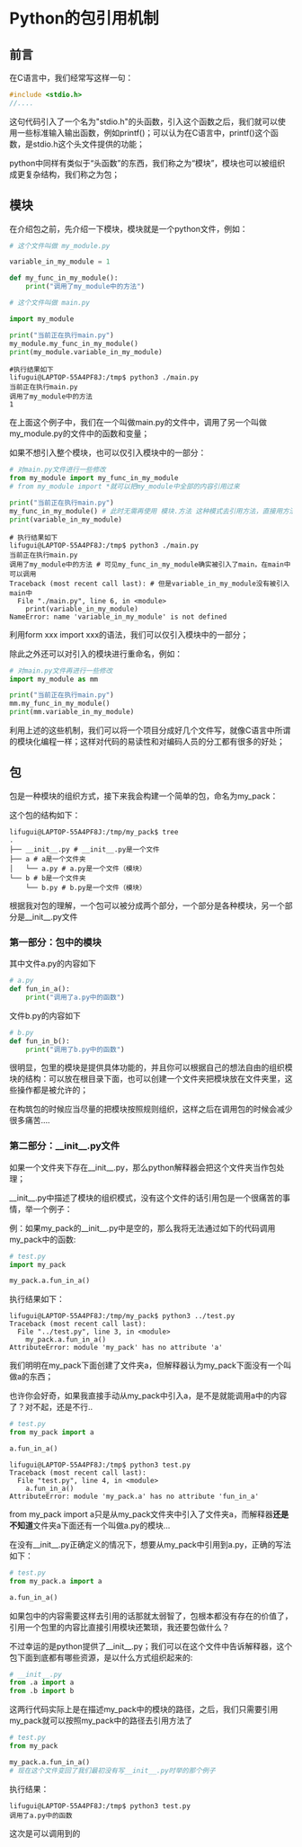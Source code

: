 # Python的包引用机制



## 前言

在C语言中，我们经常写这样一句：

```c
#include <stdio.h>
//....
```

这句代码引入了一个名为"stdio.h"的头函数，引入这个函数之后，我们就可以使用一些标准输入输出函数，例如printf()；可以认为在C语言中，printf()这个函数，是stdio.h这个头文件提供的功能；

python中同样有类似于“头函数”的东西，我们称之为“模块”，模块也可以被组织成更复杂结构，我们称之为包；



## 模块

在介绍包之前，先介绍一下模块，模块就是一个python文件，例如：

```python
# 这个文件叫做 my_module.py

variable_in_my_module = 1

def my_func_in_my_module():
    print("调用了my_module中的方法")
```

```python
# 这个文件叫做 main.py

import my_module

print("当前正在执行main.py")
my_module.my_func_in_my_module()
print(my_module.variable_in_my_module)
```

```shell
#执行结果如下
lifugui@LAPTOP-55A4PF8J:/tmp$ python3 ./main.py
当前正在执行main.py
调用了my_module中的方法
1
```

在上面这个例子中，我们在一个叫做main.py的文件中，调用了另一个叫做my_module.py的文件中的函数和变量；

如果不想引入整个模块，也可以仅引入模块中的一部分：

```python
# 对main.py文件进行一些修改
from my_module import my_func_in_my_module
# from my_module import *就可以把my_module中全部的内容引用过来

print("当前正在执行main.py")
my_func_in_my_module() # 此时无需再使用 模块.方法 这种模式去引用方法，直接用方法名调用即可
print(variable_in_my_module)
```

```shell
# 执行结果如下
lifugui@LAPTOP-55A4PF8J:/tmp$ python3 ./main.py
当前正在执行main.py
调用了my_module中的方法 # 可见my_func_in_my_module确实被引入了main，在main中可以调用
Traceback (most recent call last): # 但是variable_in_my_module没有被引入main中
  File "./main.py", line 6, in <module>
    print(variable_in_my_module)
NameError: name 'variable_in_my_module' is not defined
```

利用form xxx import xxx的语法，我们可以仅引入模块中的一部分；



除此之外还可以对引入的模块进行重命名，例如：

```python
# 对main.py文件再进行一些修改
import my_module as mm

print("当前正在执行main.py")
mm.my_func_in_my_module()
print(mm.variable_in_my_module)
```



利用上述的这些机制，我们可以将一个项目分成好几个文件写，就像C语言中所谓的模块化编程一样；这样对代码的易读性和对编码人员的分工都有很多的好处；



## 包

包是一种模块的组织方式，接下来我会构建一个简单的包，命名为my_pack：

这个包的结构如下：

```shell
lifugui@LAPTOP-55A4PF8J:/tmp/my_pack$ tree
.
├── __init__.py # __init__.py是一个文件
├── a # a是一个文件夹
│   └── a.py # a.py是一个文件（模块）
└── b # b是一个文件夹
    └── b.py # b.py是一个文件（模块）
```

根据我对包的理解，一个包可以被分成两个部分，一个部分是各种模块，另一个部分是\_\_init\_\_.py文件

### 第一部分：包中的模块

其中文件a.py的内容如下

```python
# a.py
def fun_in_a():
    print("调用了a.py中的函数")
```

文件b.py的内容如下

```python
# b.py
def fun_in_b():
    print("调用了b.py中的函数")
```



很明显，包里的模块是提供具体功能的，并且你可以根据自己的想法自由的组织模块的结构：可以放在根目录下面，也可以创建一个文件夹把模块放在文件夹里，这些操作都是被允许的；

在构筑包的时候应当尽量的把模块按照规则组织，这样之后在调用包的时候会减少很多痛苦....

### 第二部分：\_\_init\_\_.py文件

如果一个文件夹下存在\_\_init\_\_.py，那么python解释器会把这个文件夹当作包处理；

\_\_init\_\_.py中描述了模块的组织模式，没有这个文件的话引用包是一个很痛苦的事情，举一个例子：

例：如果my_pack的\_\_init\_\_.py中是空的，那么我将无法通过如下的代码调用my_pack中的函数:

```python
# test.py
import my_pack

my_pack.a.fun_in_a()
```

执行结果如下：

```shell
lifugui@LAPTOP-55A4PF8J:/tmp/my_pack$ python3 ../test.py
Traceback (most recent call last):
  File "../test.py", line 3, in <module>
    my_pack.a.fun_in_a()
AttributeError: module 'my_pack' has no attribute 'a'
```

我们明明在my_pack下面创建了文件夹a，但解释器认为my_pack下面没有一个叫做a的东西；

也许你会好奇，如果我直接手动从my_pack中引入a，是不是就能调用a中的内容了？对不起，还是不行..

```python
# test.py
from my_pack import a

a.fun_in_a()
```

```shell
lifugui@LAPTOP-55A4PF8J:/tmp$ python3 test.py
Traceback (most recent call last):
  File "test.py", line 4, in <module>
    a.fun_in_a()
AttributeError: module 'my_pack.a' has no attribute 'fun_in_a'
```

from my_pack import a只是从my_pack文件夹中引入了文件夹a，而解释器**还是不知道**文件夹a下面还有一个叫做a.py的模块...

在没有\_\_init\_\_.py正确定义的情况下，想要从my_pack中引用到a.py，正确的写法如下：

```python
# test.py
from my_pack.a import a

a.fun_in_a()
```



如果包中的内容需要这样去引用的话那就太弱智了，包根本都没有存在的价值了，引用一个包里的内容比直接引用模块还繁琐，我还要包做什么？

不过幸运的是python提供了\_\_init\_\_.py；我们可以在这个文件中告诉解释器，这个包下面到底都有哪些资源，是以什么方式组织起来的:

```python
# __init__.py
from .a import a
from .b import b
```

这两行代码实际上是在描述my_pack中的模块的路径，之后，我们只需要引用my_pack就可以按照my_pack中的路径去引用方法了

```python
# test.py
from my_pack

my_pack.a.fun_in_a()
# 现在这个文件变回了我们最初没有写__init__.py时举的那个例子
```

执行结果：

```shell
lifugui@LAPTOP-55A4PF8J:/tmp$ python3 test.py
调用了a.py中的函数
```

这次是可以调用到的

































